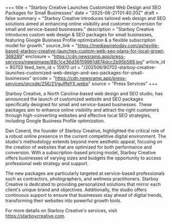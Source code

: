 +++
title = "Starboy Creative Launches Customized Web Design and SEO Packages for Small Businesses"
date = "2025-06-21T01:40:20Z"
draft = false
summary = "Starboy Creative introduces tailored web design and SEO solutions aimed at enhancing online visibility and customer conversion for small and service-based businesses."
description = "Starboy Creative introduces custom web design & SEO packages for small businesses, featuring Google Business Profile optimization & a flexible subscription model for growth."
source_link = "https://mediawiretoday.com/asheville-based-starboy-creative-launches-custom-web-seo-plans-for-local-growt-368289"
enclosure = "https://cdn.newsramp.app/press-services/newsimage/88c1ce36d36159961d874dcc2b95b589.jpg"
article_id = 90702
feed_item_id = 15970
url = "/202506/90702-starboy-creative-launches-customized-web-design-and-seo-packages-for-small-businesses"
qrcode = "https://cdn.newsramp.app/press-services/qrcode/256/21/gulffeYX.webp"
source = "Press Services"
+++

<p>Starboy Creative, a North Carolina-based web design and SEO studio, has announced the launch of customized website and SEO packages specifically designed for small and service-based businesses. These packages aim to enhance online visibility and attract the right customers through high-converting websites and effective local SEO strategies, including Google Business Profile optimization.</p><p>Dan Conerd, the founder of Starboy Creative, highlighted the critical role of a robust online presence in the current competitive digital environment. The studio's methodology extends beyond mere aesthetic appeal, focusing on the creation of websites that are optimized for both performance and conversion. With a subscription-based pricing model, Starboy Creative offers businesses of varying sizes and budgets the opportunity to access professional web strategy and support.</p><p>The new packages are particularly targeted at service-based professionals such as contractors, photographers, and wellness practitioners. Starboy Creative is dedicated to providing personalized solutions that mirror each client's unique brand and objectives. Additionally, the studio offers continuous support to ensure that businesses stay ahead of digital trends, transforming their websites into powerful growth tools.</p><p>For more details on Starboy Creative's services, visit <a href='https://starboycreative.com' rel='nofollow' target='_blank'>https://starboycreative.com</a>.</p>